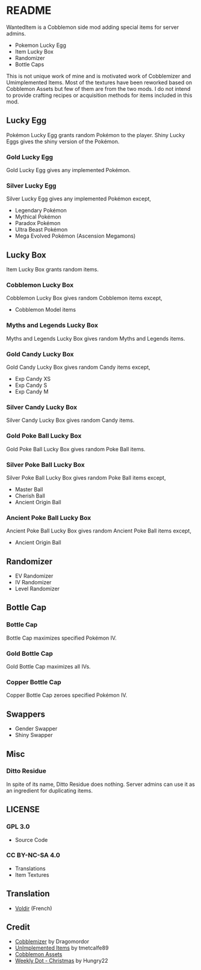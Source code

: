 # README

WantedItem is a Cobblemon side mod adding special items for server admins.

- Pokemon Lucky Egg
- Item Lucky Box
- Randomizer
- Bottle Caps

This is not unique work of mine and is motivated work of Cobblemizer and Umimplemented Items. Most of the textures have been reworked based on Cobblemon Assets but few of them are from the two mods. I do not intend to provide crafting recipes or acquisition methods for items included in this mod.

## Lucky Egg

Pokémon Lucky Egg grants random Pokémon to the player. Shiny Lucky Eggs gives the shiny version of the Pokémon.

### Gold Lucky Egg

Gold Lucky Egg gives any implemented Pokémon.

### Silver Lucky Egg

Silver Lucky Egg gives any implemented Pokémon except,
- Legendary Pokémon
- Mythical Pokémon
- Paradox Pokémon
- Ultra Beast Pokémon
- Mega Evolved Pokémon (Ascension Megamons)

## Lucky Box

Item Lucky Box grants random items.

### Cobblemon Lucky Box

Cobblemon Lucky Box gives random Cobblemon items except, 
- Cobblemon Model items

### Myths and Legends Lucky Box

Myths and Legends Lucky Box gives random Myths and Legends items.

### Gold Candy Lucky Box

Gold Candy Lucky Box gives random Candy items except,
- Exp Candy XS
- Exp Candy S
- Exp Candy M

### Silver Candy Lucky Box

Silver Candy Lucky Box gives random Candy items.

### Gold Poke Ball Lucky Box

Gold Poke Ball Lucky Box gives random Poke Ball items.

### Silver Poke Ball Lucky Box

Silver Poke Ball Lucky Box gives random Poke Ball items except,
- Master Ball
- Cherish Ball
- Ancient Origin Ball

### Ancient Poke Ball Lucky Box

Ancient Poke Ball Lucky Box gives random Ancient Poke Ball items except,
- Ancient Origin Ball

## Randomizer

- EV Randomizer
- IV Randomizer
- Level Randomizer

## Bottle Cap

### Bottle Cap

Bottle Cap maximizes specified Pokémon IV. 

### Gold Bottle Cap

Gold Bottle Cap maximizes all IVs.

### Copper Bottle Cap

Copper Bottle Cap zeroes specified Pokémon IV.

## Swappers

- Gender Swapper
- Shiny Swapper

## Misc

### Ditto Residue

In spite of its name, Ditto Residue does nothing. Server admins can use it as an ingredient for duplicating items.

## LICENSE

### GPL 3.0
- Source Code

### CC BY-NC-SA 4.0
- Translations
- Item Textures

## Translation

- [Voldir](https://discordapp.com/users/291233979196243968) (French)

## Credit

- [Cobblemizer](https://modrinth.com/mod/cobblemizer) by Dragomordor
- [UnImplemented Items](https://modrinth.com/mod/cobblemon-unimplemented-items) by tmetcalfe89
- [Cobblemon Assets](https://gitlab.com/cable-mc/cobblemon-assets)
- [Weekly Dot - Christmas](https://polymart.org/product/7274/weekly-dot-christmas) by Hungry22